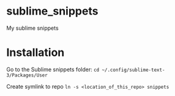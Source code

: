 # sublime_snippets
My sublime snippets

# Installation

Go to the Sublime snippets folder: 
```cd ~/.config/sublime-text-3/Packages/User```

Create symlink to repo
```ln -s <location_of_this_repo> snippets```